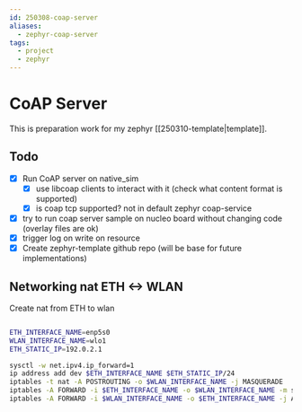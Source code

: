 ```yaml
---
id: 250308-coap-server
aliases:
  - zephyr-coap-server
tags:
  - project
  - zephyr
---
```


# CoAP Server

This is preparation work for my zephyr [[250310-template|template]].

## Todo

- [x] Run CoAP server on native_sim
  - [x] use libcoap clients to interact with it (check what content format is supported)
  - [x] is coap tcp supported?
    not in default zephyr coap-service
- [x] try to run coap server sample on nucleo board without changing code
  (overlay files are ok)
- [x] trigger log on write on resource
- [x] Create zephyr-template github repo (will be base for future implementations)

## Networking nat ETH <-> WLAN

Create nat from ETH to wlan

```bash

ETH_INTERFACE_NAME=enp5s0
WLAN_INTERFACE_NAME=wlo1
ETH_STATIC_IP=192.0.2.1

sysctl -w net.ipv4.ip_forward=1
ip address add dev $ETH_INTERFACE_NAME $ETH_STATIC_IP/24
iptables -t nat -A POSTROUTING -o $WLAN_INTERFACE_NAME -j MASQUERADE
iptables -A FORWARD -i $ETH_INTERFACE_NAME -o $WLAN_INTERFACE_NAME -m state --state RELATED,ESTABLISHED -j ACCEPT
iptables -A FORWARD -i $WLAN_INTERFACE_NAME -o $ETH_INTERFACE_NAME -j ACCEPT
```
